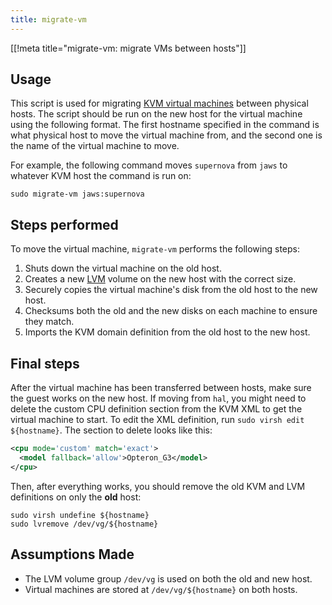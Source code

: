 ```yaml
---
title: migrate-vm
---
```


[[!meta title="migrate-vm: migrate VMs between hosts"]]

## Usage

This script is used for migrating [KVM virtual machines][kvm] between physical
hosts. The script should be run on the new host for the virtual machine using
the following format. The first hostname specified in the command is what
physical host to move the virtual machine from, and the second one is the name
of the virtual machine to move.

For example, the following command moves `supernova` from `jaws` to whatever
KVM host the command is run on:

    sudo migrate-vm jaws:supernova

[kvm]: https://wiki.debian.org/KVM

## Steps performed

To move the virtual machine, `migrate-vm` performs the following steps:

1. Shuts down the virtual machine on the old host.
2. Creates a new [LVM][lvm] volume on the new host with the correct size.
3. Securely copies the virtual machine's disk from the old host to the new
   host.
4. Checksums both the old and the new disks on each machine to ensure they
   match.
5. Imports the KVM domain definition from the old host to the new host.

[lvm]: https://wiki.debian.org/LVM

## Final steps

After the virtual machine has been transferred between hosts, make sure the
guest works on the new host. If moving from `hal`, you might need to delete the
custom CPU definition section from the KVM XML to get the virtual machine to
start. To edit the XML definition, run `sudo virsh edit ${hostname}`. The
section to delete looks like this:

```xml
<cpu mode='custom' match='exact'>
  <model fallback='allow'>Opteron_G3</model>
</cpu>
```

Then, after everything works, you should remove the old KVM and LVM definitions
on only the **old** host:

    sudo virsh undefine ${hostname}
    sudo lvremove /dev/vg/${hostname}

## Assumptions Made

- The LVM volume group `/dev/vg` is used on both the old and new host.
- Virtual machines are stored at `/dev/vg/${hostname}` on both hosts.
